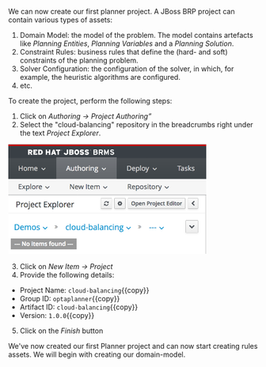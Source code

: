 We can now create our first planner project. A JBoss BRP project can contain various types of assets:

1. Domain Model: the model of the problem. The model contains artefacts like *Planning Entities*, *Planning Variables* and a *Planning  Solution*.
2. Constraint Rules: business rules that define the (hard- and soft) constraints of the planning problem.
3. Solver Configuration: the configuration of the solver, in which, for example, the heuristic algorithms are configured.
4. etc.

To create the project, perform the following steps:

1. Click on *Authoring -> Project Authoring”*
2. Select the "cloud-balancing" repository in the breadcrumbs right under the text *Project Explorer*.

<img src="../assets/optaplanner-select-cloud-balancing-repository.png" width="400" />

3. Click on *New Item -> Project*
4. Provide the following details:
- Project Name: `cloud-balancing`{{copy}}
- Group ID: `optaplanner`{{copy}}
- Artifact ID: `cloud-balancing`{{copy}}
- Version: `1.0.0`{{copy}}
5. Click on the *Finish* button

We've now created our first Planner project and can now start creating rules assets. We will begin with creating our domain-model.
